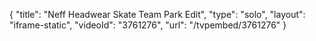 {
    "title": "Neff Headwear Skate Team Park Edit",
    "type": "solo",
    "layout": "iframe-static",
    "videoId": "3761276",
    "url": "\/tvpembed\/3761276"
}